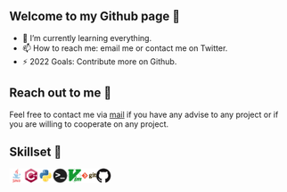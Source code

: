 ## Welcome to my Github page 👋


- 🌱 I’m currently learning everything.
- 📫 How to reach me: email me or contact me on Twitter.
- ⚡ 2022 Goals: Contribute more on Github.


## Reach out to me 📨
Feel free to contact me via [mail](mailto:ryan.hsu06190619@gmail.com) if you have any advise to any project or if you are willing to cooperate on any project.



## Skillset 🔨

<img align="left" alt="java" width="26px" src="https://github.com/devicons/devicon/blob/master/icons/java/java-original-wordmark.svg" />
<img align="left" alt="cplusplus" width="26px" src="https://github.com/devicons/devicon/blob/master/icons/cplusplus/cplusplus-original.svg" />
<img align="left" alt="python" width="26px" src="https://github.com/devicons/devicon/blob/master/icons/python/python-original.svg" />

<img align="left" alt="Terminal" width="26px" src="https://raw.githubusercontent.com/github/explore/80688e429a7d4ef2fca1e82350fe8e3517d3494d/topics/terminal/terminal.png" />
<img align="left" alt="vim" width="26px" src="https://github.com/devicons/devicon/blob/master/icons/vim/vim-plain.svg" />
<img align="left" alt="Git" width="26px" src="https://raw.githubusercontent.com/github/explore/80688e429a7d4ef2fca1e82350fe8e3517d3494d/topics/git/git.png" />
<img align="left" alt="GitHub" width="26px" src="https://raw.githubusercontent.com/github/explore/78df643247d429f6cc873026c0622819ad797942/topics/github/github.png"
